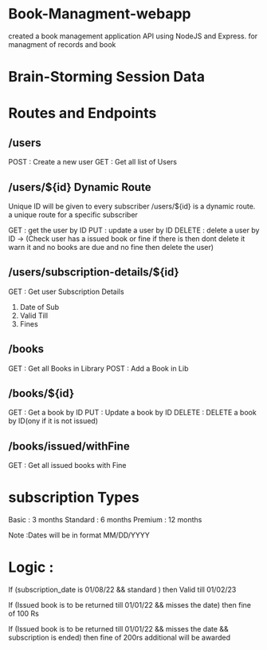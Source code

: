 # Book-Managment-webapp

created a book management application API using NodeJS and Express.
for managment of records and book

# Brain-Storming Session Data

# Routes and Endpoints

## /users

POST : Create a new user
GET : Get all list of Users

## /users/${id} Dynamic Route

Unique ID will be given to every subscriber
/users/${id} is a dynamic route.
a unique route for a specific subscriber

GET : get the user by ID
PUT : update a user by ID
DELETE : delete a user by ID
-> (Check user has a issued book or fine if there is then dont delete
it warn it and no books are due and no fine then delete the user)

## /users/subscription-details/${id}

GET : Get user Subscription Details

1. Date of Sub
2. Valid Till
3. Fines

## /books

GET : Get all Books in Library
POST : Add a Book in Lib

## /books/${id}

GET : Get a book by ID
PUT : Update a book by ID
DELETE : DELETE a book by ID(ony if it is not issued)

## /books/issued/withFine

<!-- To Do Task ..... -->

GET : Get all issued books with Fine

# subscription Types

Basic : 3 months
Standard : 6 months
Premium : 12 months

Note :Dates will be in format MM/DD/YYYY

# Logic :

If (subscription_date is 01/08/22 && standard )
then Valid till 01/02/23

If (Issued book is to be returned till 01/01/22 && misses the date)
then fine of 100 Rs

If (Issued book is to be returned till 01/01/22 && misses the date && subscription is ended)
then fine of 200rs additional will be awarded
